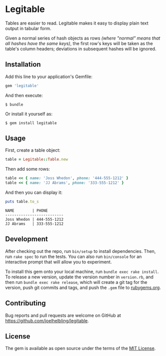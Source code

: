 # Legitable

Tables are easier to read.  Legitable makes it easy to display plain text output in tabular form.

Given a normal series of hash objects as rows _(where "normal" means that all hashes have the same
keys)_, the first row's keys will be taken as the table's column headers; deviations in subsequent
hashes will be ignored.

## Installation

Add this line to your application's Gemfile:

```ruby
gem 'legitable'
```

And then execute:

    $ bundle

Or install it yourself as:

    $ gem install legitable

## Usage

First, create a table object:

```ruby
table = Legitable::Table.new
```

Then add some rows:

```ruby
table << { name: 'Joss Whedon', phone: '444-555-1212' }
table << { name: 'JJ Abrams', phone: '333-555-1212' }
```

And then you can display it:
```ruby
puts table.to_s
```

    NAME        | PHONE       
    --------------------------
    Joss Whedon | 444-555-1212
    JJ Abrams   | 333-555-1212

## Development

After checking out the repo, run `bin/setup` to install dependencies. Then, run `rake spec` to run the tests. You can also run `bin/console` for an interactive prompt that will allow you to experiment.

To install this gem onto your local machine, run `bundle exec rake install`. To release a new version, update the version number in `version.rb`, and then run `bundle exec rake release`, which will create a git tag for the version, push git commits and tags, and push the `.gem` file to [rubygems.org](https://rubygems.org).

## Contributing

Bug reports and pull requests are welcome on GitHub at https://github.com/joelhelbling/legitable.

## License

The gem is available as open source under the terms of the [MIT License](https://opensource.org/licenses/MIT).
